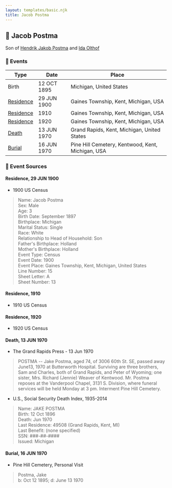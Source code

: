 ```yaml
---
layout: templates/basic.njk
title: Jacob Postma
---
```

## 🔵 Jacob Postma

Son of [Hendrik Jakob Postma](/people/3/31727152) and [Ida Olthof](/people/6/60020862)

### 📆 Events

Type | Date | Place
------ | ------ | ------
Birth | 12 OCT 1895 | Michigan, United States
[Residence](#event-1489ed71-523e-4f88-a1b1-ba3be37db680) | 29 JUN 1900 | Gaines Township, Kent, Michigan, USA
[Residence](#event-7c3c4406-df43-494b-8023-009407bacc76) | 1910 | Gaines Township, Kent, Michigan, USA
[Residence](#event-ef4f907d-ee88-43eb-b09e-069c1adfb36b) | 1920 | Gaines Township, Kent, Michigan, USA
[Death](#event-abd3fa35-1225-45ef-bd2b-0c8c4f99c249) | 13 JUN 1970 | Grand Rapids, Kent, Michigan, United States
[Burial](#event-8cb24de3-94f7-408c-8fd1-6b5d587dccf3) | 16 JUN 1970 | Pine Hill Cemetery, Kentwood, Kent, Michigan, USA

### 📰 Event Sources

#### <a id="event-1489ed71-523e-4f88-a1b1-ba3be37db680"></a> Residence, 29 JUN 1900
* 1900 US Census
>   
  > Name: Jacob Postma  
  > Sex: Male  
  > Age: 3  
  > Birth Date: September 1897  
  > Birthplace: Michigan  
  > Marital Status: Single  
  > Race: White  
  > Relationship to Head of Household: Son  
  > Father's Birthplace: Holland  
  > Mother's Birthplace: Holland  
  > Event Type: Census  
  > Event Date: 1900  
  > Event Place: Gaines Township, Kent, Michigan, United States  
  > Line Number: 15  
  > Sheet Letter: A  
  > Sheet Number: 13

#### <a id="event-7c3c4406-df43-494b-8023-009407bacc76"></a> Residence, 1910
* 1910 US Census

#### <a id="event-ef4f907d-ee88-43eb-b09e-069c1adfb36b"></a> Residence, 1920
* 1920 US Census

#### <a id="event-abd3fa35-1225-45ef-bd2b-0c8c4f99c249"></a> Death, 13 JUN 1970
* The Grand Rapids Press  - 13 Jun 1970
>   
  > POSTMA -- Jake Postma, aged 74, of 3006 60th St. SE, passed away June13, 1970 at Butterworth Hospital. Surviving are three brothers, Sam and Charles, both of Grand Rapids, and Peter of Wyoming; one sister, Mrs. Richard (Jennie) Weaver of Kentwood. Mr. Postma reposes at the Vanderpool Chapel, 3131 S. Division, where funeral services will be held Monday at 3 pm. Interment Pine Hill Cemetery.
* U.S., Social Security Death Index, 1935-2014
>   
  > Name: JAKE POSTMA  
  > Birth: 12 Oct 1896  
  > Death: Jun 1970  
  > Last Residence: 49508 (Grand Rapids, Kent, MI)  
  > Last Benefit: (none specified)  
  > SSN: ###-##-####  
  > Issued: Michigan

#### <a id="event-8cb24de3-94f7-408c-8fd1-6b5d587dccf3"></a> Burial, 16 JUN 1970
* Pine Hill Cemetery, Personal Visit
>   
  > Postma, Jake  
  > b: Oct 12 1895; d: June 13 1970
